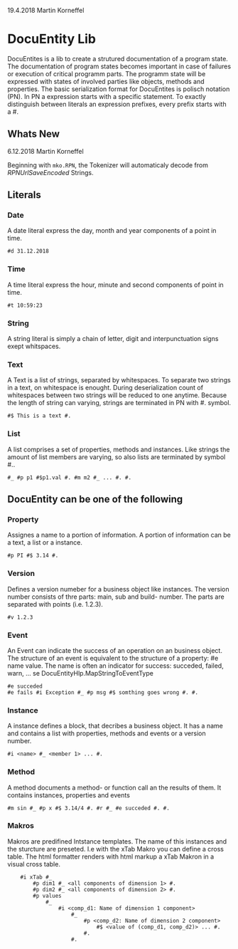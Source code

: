 ﻿19.4.2018
Martin Korneffel

# DocuEntity Lib

DocuEntites is a lib to create a strutured documentation of a program state. The documentation of program states becomes important in case of failures
or execution of critical programm parts.
The programm state will be expressed with states of involved parties like objects, methods and  properties.
The basic serialization format for DocuEntites is polisch notation (PN). In PN a expression starts with a specific statement.
To exactly distinguish between literals an expression prefixes, every prefix starts with a #. 

## Whats New
6.12.2018
Martin Korneffel

Beginning with `mko.RPN`, the Tokenizer will automaticaly decode from *RPNUrlSaveEncoded* Strings.

## Literals

### Date
A date literal express the day, month and year components of a point in time.

``````
#d 31.12.2018
``````

### Time
A time literal express the hour, minute and second components of point in time.

``````
#t 10:59:23
``````

### String
A string literal is simply a chain of letter, digit and interpunctuation signs exept whitspaces.

### Text
A Text is a list of strings, separated by whitespaces. To separate two strings in a text, on whitespace is enought. 
During deserialization count of whitespaces between two strings will be reduced to one anytime.
Because the length of string can varying, strings are terminated in PN with #. symbol.

``````
#$ This is a text #.
``````

### List
A list comprises a set of properties, methods and instances. Like strings the amount of list members are varying, so 
also lists are terminated by symbol #..

``````
#_ #p p1 #$p1.val #. #m m2 #_ ... #. #.
``````

## DocuEntity can be one of the following

### Property
Assignes a name to a portion of information.
A portion of information can be a text, a list or a instance.

``````
#p PI #$ 3.14 #.
``````

### Version
Defines a version numeber for a business object like instances.
The version number consists of thre parts: main, sub and build- number.
The parts are separated with points (i.e. 1.2.3).

``````
#v 1.2.3
``````

### Event
An Event can indicate the success of an operation on an business object. 
The structure of an event is equivalent to the structure of a property: #e name value.
The name is often an indicator for success: succeded, failed, warn, ... se DocuEntityHlp.MapStringToEventType

``````
#e succeded 
#e fails #i Exception #_ #p msg #$ somthing goes wrong #. #.
``````

### Instance
A instance defines a block, that decribes a business object.
It has a name and contains a list with properties, methods and events or a version number.

``````
#i <name> #_ <member 1> ... #.
``````

### Method
A method documents a method- or function call an the results of them.
It contains instances, properties and events

``````
#m sin #_ #p x #$ 3.14/4 #. #r #_ #e succeded #. #.
``````

### Makros

Makros are predifined Intstance templates. The name of this instances and the sturcture are preseted.
I.e with the xTab Makro you can define a cross table. The html formatter renders with html markup a xTab Makron in a 
visual cross table.

``````
    #i xTab #_
        #p dim1	#_ <all components of dimension 1> #.
		#p dim2	#_ <all components of dimension 2> #.
		#p values	
			#_
		    	#i <comp_d1: Name of dimension 1 component> 
				    #_
						#p <comp_d2: Name of dimension 2 component> 
							#$ <value of (comp_d1, comp_d2)> ... #.						
						#.
            		#.
``````
